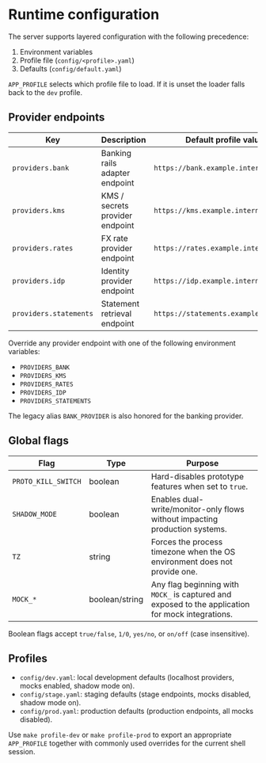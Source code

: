 # Runtime configuration

The server supports layered configuration with the following precedence:

1. Environment variables
2. Profile file (`config/<profile>.yaml`)
3. Defaults (`config/default.yaml`)

`APP_PROFILE` selects which profile file to load. If it is unset the loader falls back to the `dev` profile.

## Provider endpoints

| Key | Description | Default profile value |
| --- | --- | --- |
| `providers.bank` | Banking rails adapter endpoint | `https://bank.example.internal` |
| `providers.kms` | KMS / secrets provider endpoint | `https://kms.example.internal` |
| `providers.rates` | FX rate provider endpoint | `https://rates.example.internal` |
| `providers.idp` | Identity provider endpoint | `https://idp.example.internal` |
| `providers.statements` | Statement retrieval endpoint | `https://statements.example.internal` |

Override any provider endpoint with one of the following environment variables:

- `PROVIDERS_BANK`
- `PROVIDERS_KMS`
- `PROVIDERS_RATES`
- `PROVIDERS_IDP`
- `PROVIDERS_STATEMENTS`

The legacy alias `BANK_PROVIDER` is also honored for the banking provider.

## Global flags

| Flag | Type | Purpose |
| --- | --- | --- |
| `PROTO_KILL_SWITCH` | boolean | Hard-disables prototype features when set to `true`. |
| `SHADOW_MODE` | boolean | Enables dual-write/monitor-only flows without impacting production systems. |
| `TZ` | string | Forces the process timezone when the OS environment does not provide one. |
| `MOCK_*` | boolean/string | Any flag beginning with `MOCK_` is captured and exposed to the application for mock integrations. |

Boolean flags accept `true/false`, `1/0`, `yes/no`, or `on/off` (case insensitive).

## Profiles

- `config/dev.yaml`: local development defaults (localhost providers, mocks enabled, shadow mode on).
- `config/stage.yaml`: staging defaults (stage endpoints, mocks disabled, shadow mode on).
- `config/prod.yaml`: production defaults (production endpoints, all mocks disabled).

Use `make profile-dev` or `make profile-prod` to export an appropriate `APP_PROFILE` together with commonly used overrides for the current shell session.
